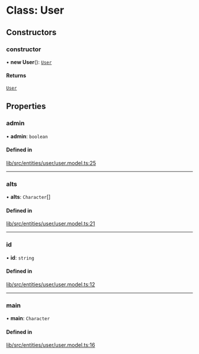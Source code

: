# Class: User

## Constructors

### constructor

• **new User**(): [`User`](User.md)

#### Returns

[`User`](User.md)

## Properties

### admin

• **admin**: `boolean`

#### Defined in

[lib/src/entities/user/user.model.ts:25](https://github.com/joonashak/nestjs-clone-bay/blob/3e50c73/lib/src/entities/user/user.model.ts#L25)

___

### alts

• **alts**: `Character`[]

#### Defined in

[lib/src/entities/user/user.model.ts:21](https://github.com/joonashak/nestjs-clone-bay/blob/3e50c73/lib/src/entities/user/user.model.ts#L21)

___

### id

• **id**: `string`

#### Defined in

[lib/src/entities/user/user.model.ts:12](https://github.com/joonashak/nestjs-clone-bay/blob/3e50c73/lib/src/entities/user/user.model.ts#L12)

___

### main

• **main**: `Character`

#### Defined in

[lib/src/entities/user/user.model.ts:16](https://github.com/joonashak/nestjs-clone-bay/blob/3e50c73/lib/src/entities/user/user.model.ts#L16)
